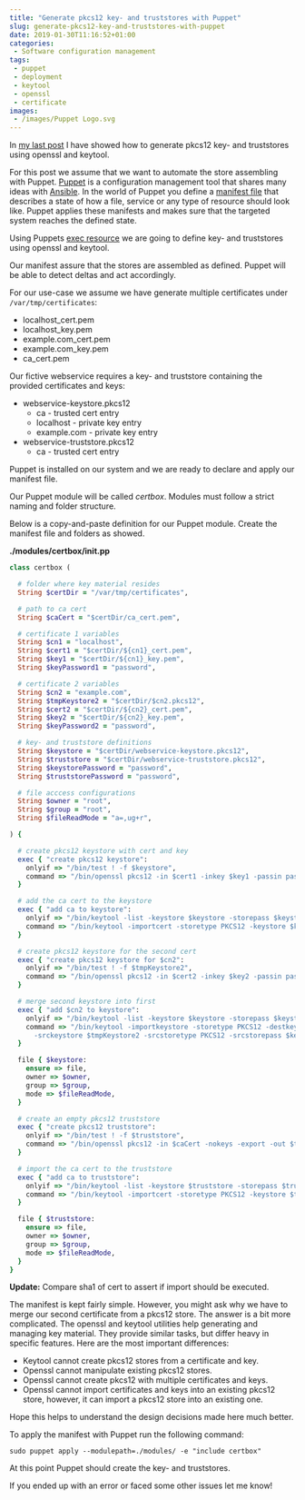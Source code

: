 ```yaml
---
title: "Generate pkcs12 key- and truststores with Puppet"
slug: generate-pkcs12-key-and-truststores-with-puppet
date: 2019-01-30T11:16:52+01:00
categories:
 - Software configuration management
tags:
 - puppet
 - deployment
 - keytool
 - openssl
 - certificate
images:
 - /images/Puppet Logo.svg
---
```


In [my last post](https://janikvonrotz.ch/2019/01/22/create-pkcs12-key-and-truststore-with-keytool-and-openssl/) I have showed how to generate pkcs12 key- and truststores using openssl and keytool.

For this post we assume that we want to automate the store assembling with Puppet. [Puppet](https://puppet.com/) is a configuration management tool that shares many ideas with [Ansible](https://www.ansible.com/). In the world of Puppet you define a [manifest file](https://puppet.com/docs/puppet/5.5/lang_summary.html#files) that describes a state of how a file, service or any type of resource should look like. Puppet applies these manifests and makes sure that the targeted system reaches the defined state.
<!--more-->

Using Puppets [exec resource](https://puppet.com/docs/puppet/5.3/types/exec.html) we are going to define key- and truststores using openssl and keytool.

Our manifest assure that the stores are assembled as defined. Puppet will be able to detect deltas and act accordingly.

For our use-case we assume we have generate multiple certificates under `/var/tmp/certificates`:

* localhost_cert.pem
* localhost_key.pem
* example.com_cert.pem
* example.com_key.pem
* ca_cert.pem

Our fictive webservice requires a key- and truststore containing the provided certificates and keys:

* webservice-keystore.pkcs12
  * ca - trusted cert entry
  * localhost - private key entry
  * example.com - private key entry
* webservice-truststore.pkcs12
  * ca - trusted cert entry

Puppet is installed on our system and we are ready to declare and apply our manifest file.

Our Puppet module will be called *certbox*. Modules must follow a strict naming and folder structure.

Below is a copy-and-paste definition for our Puppet module. Create the manifest file and folders as showed.

**./modules/certbox/init.pp**

```rb
class certbox (

  # folder where key material resides
  String $certDir = "/var/tmp/certificates",

  # path to ca cert
  String $caCert = "$certDir/ca_cert.pem",

  # certificate 1 variables
  String $cn1 = "localhost",
  String $cert1 = "$certDir/${cn1}_cert.pem",
  String $key1 = "$certDir/${cn1}_key.pem",
  String $keyPassword1 = "password",

  # certificate 2 variables
  String $cn2 = "example.com",
  String $tmpKeystore2 = "$certDir/$cn2.pkcs12",
  String $cert2 = "$certDir/${cn2}_cert.pem",
  String $key2 = "$certDir/${cn2}_key.pem",
  String $keyPassword2 = "password",

  # key- and truststore definitions
  String $keystore = "$certDir/webservice-keystore.pkcs12",
  String $truststore = "$certDir/webservice-truststore.pkcs12",
  String $keystorePassword = "password",
  String $truststorePassword = "password",

  # file acccess configurations
  String $owner = "root",
  String $group = "root",
  String $fileReadMode = "a=,ug+r",

) {

  # create pkcs12 keystore with cert and key
  exec { "create pkcs12 keystore":
    onlyif => "/bin/test ! -f $keystore",
    command => "/bin/openssl pkcs12 -in $cert1 -inkey $key1 -passin pass:$keyPassword1 -export -out $keystore -passout pass:$keystorePassword -name $cn1",
  }

  # add the ca cert to the keystore
  exec { "add ca to keystore":
    onlyif => "/bin/keytool -list -keystore $keystore -storepass $keystorePassword | grep $(openssl x509 -noout -fingerprint -sha1 -in $caCert | cut -f2 -d \"=\");test $? -eq 1",
    command => "/bin/keytool -importcert -storetype PKCS12 -keystore $keystore -storepass $keystorePassword -alias ca -file $caCert -noprompt",
  }

  # create pkcs12 keystore for the second cert
  exec { "create pkcs12 keystore for $cn2":
    onlyif => "/bin/test ! -f $tmpKeystore2",
    command => "/bin/openssl pkcs12 -in $cert2 -inkey $key2 -passin pass:$keyPassword2 -export -out $tmpKeystore2 -passout pass:$keystorePassword -name $cn2",
  }

  # merge second keystore into first
  exec { "add $cn2 to keystore":
    onlyif => "/bin/keytool -list -keystore $keystore -storepass $keystorePassword | grep $(openssl x509 -noout -fingerprint -sha1 -in $cert2 | cut -f2 -d \"=\");test $? -eq 1",
    command => "/bin/keytool -importkeystore -storetype PKCS12 -destkeystore $keystore -deststorepass $keystorePassword -destkeypass $keystorePassword \
      -srckeystore $tmpKeystore2 -srcstoretype PKCS12 -srcstorepass $keystorePassword -alias $cn2 -noprompt",
  }

  file { $keystore:
    ensure => file,
    owner => $owner,
    group => $group,
    mode => $fileReadMode,
  }

  # create an empty pkcs12 truststore
  exec { "create pkcs12 truststore":
    onlyif => "/bin/test ! -f $truststore",
    command => "/bin/openssl pkcs12 -in $caCert -nokeys -export -out $truststore -passout pass:$truststorePassword",
  }

  # import the ca cert to the truststore
  exec { "add ca to truststore":
    onlyif => "/bin/keytool -list -keystore $truststore -storepass $truststorePassword | grep $(openssl x509 -noout -fingerprint -sha1 -in $caCert | cut -f2 -d \"=\");test $? -eq 1",
    command => "/bin/keytool -importcert -storetype PKCS12 -keystore $truststore -storepass $truststorePassword -alias ca -file $caCert -noprompt",
  }

  file { $truststore:
    ensure => file,
    owner => $owner,
    group => $group,
    mode => $fileReadMode,
  }
}
```

**Update:** Compare sha1 of cert to assert if import should be executed.

The manifest is kept fairly simple. However, you might ask why we have to merge our second certificate from a pkcs12 store. The answer is a bit more complicated. The openssl and keytool utilities help generating and managing key material. They provide similar tasks, but differ heavy in specific features. Here are the most important differences:

* Keytool cannot create pkcs12 stores from a certificate and key.
* Openssl cannot manipulate existing pkcs12 stores.
* Openssl cannot create pkcs12 with multiple certificates and keys.
* Openssl cannot import certificates and keys into an existing pkcs12 store, however, it can import a pkcs12 store into an existing one.

Hope this helps to understand the design decisions made here much better.

To apply the manifest with Puppet run the following command:

`sudo puppet apply --modulepath=./modules/ -e "include certbox"`

At this point Puppet should create the key- and truststores.

If you ended up with an error or faced some other issues let me know!